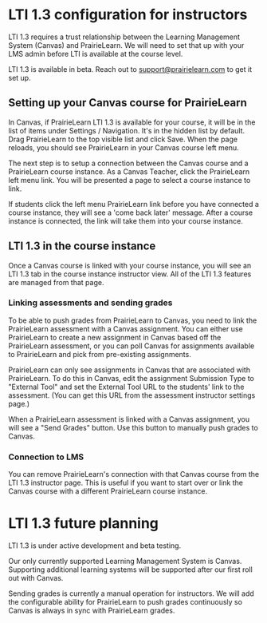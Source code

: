 # LTI 1.3 configuration for instructors

LTI 1.3 requires a trust relationship between the Learning Management System (Canvas) and
PrairieLearn. We will need to set that up with your LMS admin before LTI is available at
the course level.

LTI 1.3 is available in beta. Reach out to support@prairielearn.com to get it set up.

## Setting up your Canvas course for PrairieLearn

In Canvas, if PrairieLearn LTI 1.3 is available for your course, it will be in the list of
items under Settings / Navigation. It's in the hidden list by default. Drag PrairieLearn
to the top visible list and click Save. When the page reloads, you should see PrairieLearn
in your Canvas course left menu.

The next step is to setup a connection between the Canvas course and a PrairieLearn course
instance. As a Canvas Teacher, click the PrairieLearn left menu link. You will be presented
a page to select a course instance to link.

If students click the left menu PrairieLearn link before you have connected a course instance,
they will see a 'come back later' message. After a course instance is connected, the link will
take them into your course instance.

## LTI 1.3 in the course instance

Once a Canvas course is linked with your course instance, you will see an LTI 1.3 tab
in the course instance instructor view. All of the LTI 1.3 features are managed from
that page.

### Linking assessments and sending grades

To be able to push grades from PrairieLearn to Canvas, you need to link the PrairieLearn
assessment with a Canvas assignment. You can either use PrairieLearn to create a new
assignment in Canvas based off the PrairieLearn assessment, or you can poll Canvas for
assignments available to PrairieLearn and pick from pre-existing assignments.

PrairieLearn can only see assignments in Canvas that are associated with PrairieLearn.
To do this in Canvas, edit the assignment Submission Type to "External Tool" and set
the External Tool URL to the students' link to the assessment. (You can get this URL
from the assessment instructor settings page.)

When a PrairieLearn assessment is linked with a Canvas assignment, you will see a
"Send Grades" button. Use this button to manually push grades to Canvas.

### Connection to LMS

You can remove PrairieLearn's connection with that Canvas course from the LTI 1.3
instructor page. This is useful if you want to start over or link the Canvas course
with a different PrairieLearn course instance.

# LTI 1.3 future planning

LTI 1.3 is under active development and beta testing.

Our only currently supported Learning Management System is Canvas. Supporting
additional learning systems will be supported after our first roll out with Canvas.

Sending grades is currently a manual operation for instructors. We will add the
configurable ability for PrairieLearn to push grades continuously so Canvas is
always in sync with PrairieLearn grades.
